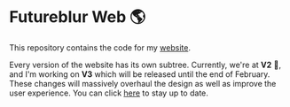 # Futureblur Web 🌎
This repository contains the code for my [website](https://futureblur.com). 

Every version of the website has its own subtree.
Currently, we're at **V2** 🌠, and I'm working on **V3** which will be released until the end of February.
These changes will massively overhaul the design as well as improve the user experience. 
You can click [here](https://twitter.com/ItsFutureblur) to stay up to date.
